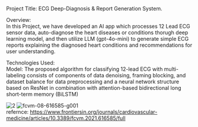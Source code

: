 Project Title: ECG Deep-Diagnosis & Report Generation System.  

Overview:  
In this Project, we have developed an AI app which processes 12 Lead ECG sensor data, auto-diagnose the heart diseases or conditions thorugh deep learning model, and then utilize LLM (gpt-4o-mini) to generate simple ECG reports explaining the diagnosed heart conditions and recommendations for user understanding.  

Technologies Used:  
Model: The proposed algorithm for classifying 12-lead ECG with multi-labeling consists of components of data denoising, framing blocking, and dataset balance for data preprocessing and a neural network structure based on ResNet in combination with attention-based bidirectional long short-term memory (BiLSTM)

![2](https://github.com/user-attachments/assets/90291a9e-2ca8-4729-84df-7b7a2e80464a)
![fcvm-08-616585-g001](https://github.com/user-attachments/assets/111502d9-b909-4125-bf5e-948e02bf5220)  
refernce: https://www.frontiersin.org/journals/cardiovascular-medicine/articles/10.3389/fcvm.2021.616585/full  


